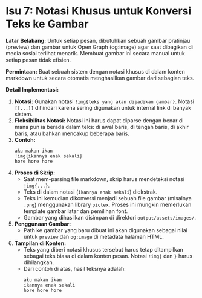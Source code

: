 # Isu 7: Notasi Khusus untuk Konversi Teks ke Gambar

**Latar Belakang:**
Untuk setiap pesan, dibutuhkan sebuah gambar pratinjau (preview) dan gambar untuk Open Graph (og:image) agar saat dibagikan di media sosial terlihat menarik. Membuat gambar ini secara manual untuk setiap pesan tidak efisien.

**Permintaan:**
Buat sebuah sistem dengan notasi khusus di dalam konten markdown untuk secara otomatis menghasilkan gambar dari sebagian teks.

**Detail Implementasi:**
1.  **Notasi:** Gunakan notasi `!img{teks yang akan dijadikan gambar}`. Notasi `[[...]]` dihindari karena sering digunakan untuk internal link di banyak sistem.
2.  **Fleksibilitas Notasi:** Notasi ini harus dapat diparse dengan benar di mana pun ia berada dalam teks: di awal baris, di tengah baris, di akhir baris, atau bahkan mencakup beberapa baris.
3.  **Contoh:**
    ```
    aku makan ikan
    !img{ikannya enak sekali}
    hore hore hore
    ```
4.  **Proses di Skrip:**
    - Saat mem-parsing file markdown, skrip harus mendeteksi notasi `!img{...}`.
    - Teks di dalam notasi (`ikannya enak sekali`) diekstrak.
    - Teks ini kemudian dikonversi menjadi sebuah file gambar (misalnya `.png`) menggunakan library `pictex`. Proses ini mungkin memerlukan template gambar latar dan pemilihan font.
    - Gambar yang dihasilkan disimpan di direktori `output/assets/images/`.
5.  **Penggunaan Gambar:**
    - Path ke gambar yang baru dibuat ini akan digunakan sebagai nilai untuk `preview` dan `og:image` di metadata halaman HTML.
6.  **Tampilan di Konten:**
    - Teks yang diberi notasi khusus tersebut harus tetap ditampilkan sebagai teks biasa di dalam konten pesan. Notasi `!img{` dan `}` harus dihilangkan.
    - Dari contoh di atas, hasil teksnya adalah:
      ```
      aku makan ikan
      ikannya enak sekali
      hore hore hore
      ```
